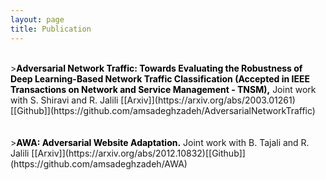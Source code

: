```yaml
---
layout: page
title: Publication
---
```


<br>
><font color="black"><b>Adversarial Network Traffic: Towards Evaluating the Robustness of Deep Learning-Based Network Traffic Classification (Accepted in IEEE Transactions on Network and Service Management - TNSM),</b></font> Joint work with S. Shiravi and R. Jalili [[Arxiv]](https://arxiv.org/abs/2003.01261)[[Github]](https://github.com/amsadeghzadeh/AdversarialNetworkTraffic)<br><br>


<br>
><font color="black"><b>AWA: Adversarial Website Adaptation.</b></font> Joint work with B. Tajali and R. Jalili  [[Arxiv]](https://arxiv.org/abs/2012.10832)[[Github]](https://github.com/amsadeghzadeh/AWA)<br><br>
